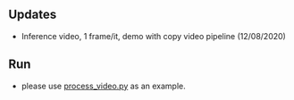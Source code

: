 ## Updates
- Inference video, 1 frame/it, demo with copy video pipeline (12/08/2020)


## Run
- please use [process_video.py](./process_video.py) as an example.
